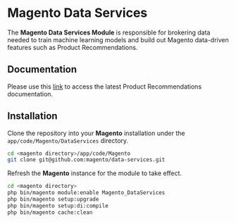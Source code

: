 # Magento Data Services

The **Magento Data Services Module** is responsible for brokering data needed to train machine learning models and build out Magento data-driven features such as Product Recommendations.


## Documentation
Please use this [link](docs) to access the latest Product Recommendations documentation.


## Installation

Clone the repository into your **Magento** installation under the `app/code/Magento/DataServices` directory.

```bash
cd <magento directory>/app/code/Magento
git clone git@github.com:magento/data-services.git
```

Refresh the **Magento** instance for the module to take effect.

```bash
cd <magento directory>
php bin/magento module:enable Magento_DataServices
php bin/magento setup:upgrade
php bin/magento setup:di:compile
php bin/magento cache:clean
```

